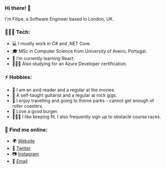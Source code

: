 ### Hi there! 👋
I'm Filipe, a Software Engineer based in London, UK.

### 👨🏻‍💻 Tech:
- 💻 I mostly work in C# and .NET Core.
- 🎓 MSc in Computer Science from University of Aveiro, Portugal.
- 🌱 I’m currently learning React.
- 👨🏻‍🎓 Also studying for an Azure Developer certification.

### ⚡ Hobbies:
- 💎 I am an avid reader and a regular at the movies.
- 🎸 A self-taught guitarist and a regular at rock gigs.
- 🎢 I enjoy travelling and going to theme parks - cannot get enough of roller coasters.
- 🍔 Love a good burger.
- 🏋🏻‍♂️ I like keeping fit. I also frequently sign up to obstacle course races.

### 🔭 Find me online:
- 🌍 [Website](https://www.fmendo.com)
- 🐤 [Twitter](https://www.twitter.com/fmmendo)
- 📷 [Instagram](https://www.instagram.com/fmmendo)
- 📧 [Email](mailto:me@fmendo.com)

<!--
**fmmendo/fmmendo** is a ✨ _special_ ✨ repository because its `README.md` (this file) appears on your GitHub profile.

Here are some ideas to get you started:

- 🔭 I’m currently working on ...
- 🌱 I’m currently learning ...
- 👯 I’m looking to collaborate on ...
- 🤔 I’m looking for help with ...
- 💬 Ask me about ...
- 📫 How to reach me: ...
- 😄 Pronouns: ...
- ⚡ Fun fact: ...
-->
